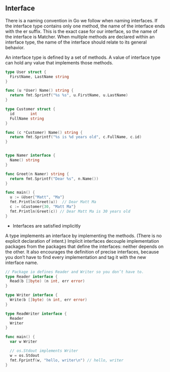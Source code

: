 
## Interface

There is a naming convention in Go we follow when naming interfaces. If the
interface type contains only one method, the name of the interface ends with the er
suffix. This is the exact case for our interface, so the name of the interface is Matcher.
When multiple methods are declared within an interface type, the name of the interface
should relate to its general behavior.

An interface type is defined by a set of methods.
A value of interface type can hold any value that implements those methods.

```go
type User struct {
  FirstName, LastName string
}

func (u *User) Name() string {
  return fmt.Sprintf("%s %s", u.FirstName, u.LastName)
}

type Customer struct {
  id       int
  FullName string
}

func (c *Customer) Name() string {
  return fmt.Sprintf("%s is %d years old", c.FullName, c.id)
}


type Namer interface {
  Name() string
}

func Greet(n Namer) string {
  return fmt.Sprintf("Dear %s", n.Name())
}

func main() {
  u := &User{"Matt", "Ma"}
  fmt.Println(Greet(u))  // Dear Matt Ma
  c := &Customer{30, "Matt Ma"}
  fmt.Println(Greet(c)) // Dear Matt Ma is 30 years old
}
```

- Interfaces are satisfied implicitly

A type implements an interface by implementing the methods. (There is no explicit declaration of intent.)
Implicit interfaces decouple implementation packages from the packages that define the interfaces: neither depends on the other.
It also encourages the definition of precise interfaces, because you don’t have to find every implementation and tag it with the new interface name.

```go
// Package io defines Reader and Writer so you don’t have to.
type Reader interface {
  Read(b []byte) (n int, err error)
}

type Writer interface {
  Write(b []byte) (n int, err error)
}

type ReadWriter interface {
  Reader
  Writer
}

func main() {
  var w Writer

  // os.Stdout implements Writer
  w = os.Stdout
  fmt.Fprintf(w, "hello, writer\n") // hello, writer
}
```
